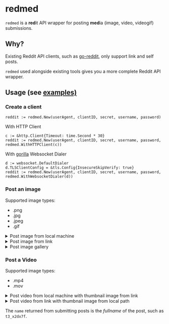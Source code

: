 # redmed

`redmed` is a **red**it API wrapper for posting **med**ia (image, video, videogif) submissions.

## Why?
Existing Reddit API clients, such as [go-reddit](https://github.com/vartanbeno/go-reddit), only support link and self posts. 

`redmed` used alongside existing tools gives you a more complete Reddit API wrapper.

## Usage (see [examples)](https://github.com/atye/redmed/blob/main/examples/main.go)

### Create a client
```
reddit := redmed.New(userAgent, clientID, secret, username, password)
```

With HTTP Client

```
c := &http.Client{Timeout: time.Second * 30}
reddit := redmed.New(userAgent, clientID, secret, username, password, redmed.WithHTTPClient(c))
```

With [gorilla](https://github.com/gorilla/websocket) Websocket Dialer

```
d := websocket.DefaultDialer
d.TLSClientConfig = &tls.Config{InsecureSkipVerify: true}
reddit := redmed.New(userAgent, clientID, secret, username, password, redmed.WithWebsocketDialer(d))
```
### Post an image

Supported image types:

 - .png 
 - .jpg 
 - .jpeg 
 - .gif

<details>
    <summary>Post image from local machine</summary>

```go
req := redmed.PostImageRequest{
    NSWF: false,
    Path: "/path/to/image.jpeg",
    Resubmit: true,
    SendReplies: true,
    Spoiler: false,
    Subreddit: "subreddit",
    Title: "image from local path",
}

name, err := reddit.PostImage(context.Background(), req)
if err != nil {
    fmt.Println(err)
}
```
</details>

<details>
    <summary>Post image from link</summary>

```go
req := redmed.PostImageRequest{
    NSWF: false,
    Path: "https://host.com/image.jpeg",
    Resubmit: true,
    SendReplies: true,
    Spoiler: false,
    Subreddit: "subreddit",
    Title: "image from local path",
}

name, err := reddit.PostImage(context.Background(), req)
if err != nil {
    fmt.Println(err)
}
```
</details>

<details>
    <summary>Post image gallery</summary>

```go
req := redmed.PostGalleryRequest{
    NSWF: false,
	Paths: []string{"/path/to/image.jpeg", "https://host.com/image.jpeg"},
	SendReplies: true,
	Spoiler: false,
	Subreddit: "subreddit",
	Title: "gallery from local path and link",
}

name, err := reddit.PostGallery(context.Background(), req)
if err != nil {
    fmt.Println(err)
}
```
</details>

### Post a Video

Supported image types:

 - .mp4
 - .mov
 
<details>
    <summary>Post video from local machine with thumbnail image from link</summary>

```go
req := redmed.PostVideoRequest{
	Kind: "video", // or videogif for silent video
	NSWF: false,
	VideoPath: "/path/to/video.mp4",
	Resubmit: true,
	SendReplies: true,
	Spoiler: false,
	Subreddit: "subreddit",
	Title: "video from local path",
	ThumbnailPath: "https://host.com/image.jpeg",
}

name, err := reddit.PostVideo(context.Background(), req)
if err != nil {
    fmt.Println(err)
}
```
</details>

<details>
    <summary>Post video from link with thumbnail image from local path</summary>

```go
req := redmed.PostVideoRequest{
	Kind: "video", // or videogif for silent video
	NSWF: false,
	VideoPath: "https://host.com/video.mp4",
	Resubmit: true,
	SendReplies: true,
	Spoiler: false,
	Subreddit: "subreddit",
	Title: "video from link",
	ThumbnailPath: "/path/to/image.jpeg",
}

name, err := reddit.PostVideo(context.Background(), req)
if err != nil {
    fmt.Println(err)
}
```
</details>

The `name` returned from submitting posts is the *fullname* of the post, such as `t3_x2dx7f`. 
